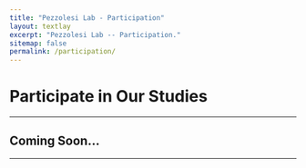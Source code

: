 ```yaml
---
title: "Pezzolesi Lab - Participation"
layout: textlay
excerpt: "Pezzolesi Lab -- Participation."
sitemap: false
permalink: /participation/
---
```


# Participate in Our Studies

---

## Coming Soon...

---
